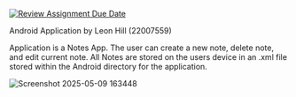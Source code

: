 [![Review Assignment Due Date](https://classroom.github.com/assets/deadline-readme-button-22041afd0340ce965d47ae6ef1cefeee28c7c493a6346c4f15d667ab976d596c.svg)](https://classroom.github.com/a/DS3PLs8n)

Android Application by Leon Hill (22007559)

Application is a Notes App. The user can create a new note, delete note, and edit current note.
All Notes are stored on the users device in an .xml file stored within the Android directory for the application.

![Screenshot 2025-05-09 163448](https://github.com/user-attachments/assets/23a05864-e392-48ea-bdb7-0234498d1d88)
